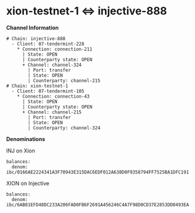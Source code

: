 # xion-testnet-1 <=> injective-888

**Channel Information**

```
# Chain: injective-888
  - Client: 07-tendermint-228
    * Connection: connection-211
      | State: OPEN
      | Counterparty state: OPEN
      + Channel: channel-324
        | Port: transfer
        | State: OPEN
        | Counterparty: channel-215
# Chain: xion-testnet-1
  - Client: 07-tendermint-105
    * Connection: connection-43
      | State: OPEN
      | Counterparty state: OPEN
      + Channel: channel-215
        | Port: transfer
        | State: OPEN
        | Counterparty: channel-324
```

**Denominations**

INJ on Xion

```
balances:
  denom: ibc/0166AE2224341A3F70943E315DAC6EDF012A638D0F9358794FF7525BA1DFC191
```

XION on Injective

```
balances:
  denom: ibc/6AB81EFD48DC233A206FAD0FB6F2691A456246C4A7F98D0CD37E2853DD0493EA
```
